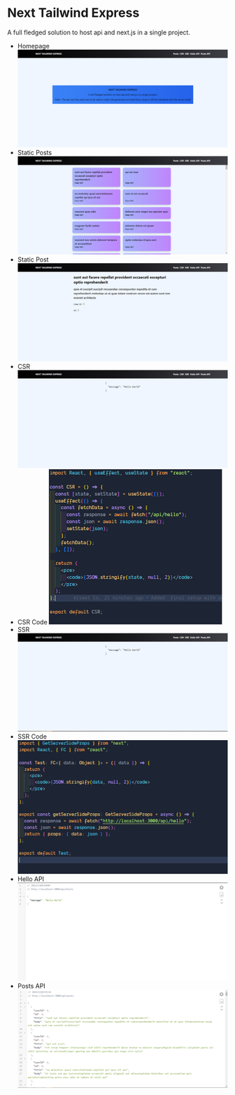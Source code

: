 # Next Tailwind Express

A full fledged solution to host api and next.js in a single project.

- Homepage
  ![Homepage](./screenshots/00_homepage.png "homepage")
- Static Posts
  ![Static Posts](./screenshots/01_static_posts.png "static_posts")
- Static Post
  ![Static Post](./screenshots/02_static_post.png "static_post")
- CSR
  ![CSR](./screenshots/03_csr.png "CSR")
- CSR Code
  ![CSR Code](./screenshots/03_csr_code.png "CSR code")
- SSR
  ![SSR](./screenshots/04_ssr.png "SSR")
- SSR Code
  ![SSR Code](./screenshots/04_ssr_code.png "SSR code")
- Hello API
  ![Hello API](./screenshots/05_api.png "Hello API")
- Posts API
  ![Posts API](./screenshots/06_posts_api.png "Posts API")
